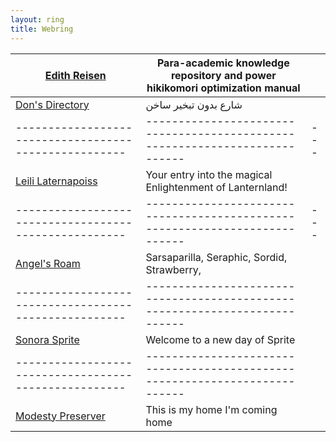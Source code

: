 ```yaml
---
layout: ring
title: Webring
---
```


| [Edith Reisen](http://reisen.netlify.app/)            | Para-academic knowledge repository and power hikikomori optimization manual |     |
| ----------------------------------------------------- | --------------------------------------------------------------------------- | --- |
| [Don's Directory](http://dons.directory/)             | شارع بدون تبخير ساخن                                                        |     |
| ----------------------------------------------------- | --------------------------------------------------------------------------- | --- |
| [Leili Laternapoiss](https://leili.netlify.app/)      | Your entry into the magical Enlightenment of Lanternland!                   |     |
| ----------------------------------------------------- | --------------------------------------------------------------------------- | --- |
| [Angel's Roam](https://eplenas.neocities.org/)        | Sarsaparilla, Seraphic, Sordid, Strawberry,                                 |     |
| ----------------------------------------------------- | --------------------------------------------------------------------------- |
| [Sonora Sprite](https://spritecore.netlify.app/)      | Welcome to a new day of Sprite                                              |     |
| ----------------------------------------------------- | --------------------------------------------------------------------------- |
| [Modesty Preserver](https:s//disengagea.toikos.net/)  | This is my home I'm coming home                                             |     |